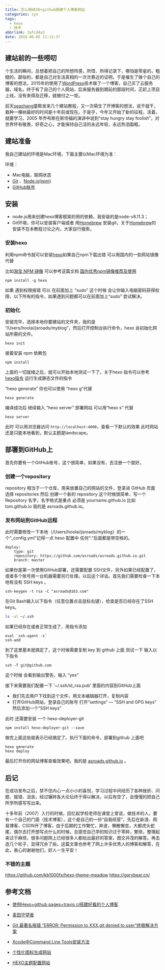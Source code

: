 ```yaml
---
title: 怎么用HEXO+github搭建个人博客网站
categories: sys
tags:
  - hexo
  - 技术
abbrlink: 3afcd4a3
date: 2018-06-05 11:12:37
---
```


## 建站前的一些唠叨

个生活的瞬间，总想着把自己的所想所感，所悟、所得记录下，哪怕是零星的，粗糙的，鄙俗的，都是自己对生活真相的一次次靠近的证明，于是催生了做个自己的博客的想法，2015年的使用了[WordPress](https://cn.wordpress.org/)技术做了一个博客，自己买了云服务器，域名，终于有了自己的个人网站，后来服务器到期前的那段时间，正赶上项目上线，没有来得及迁移，就被付之一炬。

<!-- more -->

前天[seazhang](https://seazhang.github.io/)童鞋发来几个建站教程，又一次萌生了开博客的想法，说干就干，栽种一棵树最好的时间是十年前或现在。于是乎，今年又开始了新的征程，活着，就要学习，2005 年乔布斯在斯坦福的演讲中说到“stay hungry stay foolish”，对世界怀有敬畏，好奇之心，才能保持自己活的永远年轻，永远热泪盈眶。

## 建站准备

我自己建站的环境是Mac环境，下面主要以Mac环境为准：

环境：

- Mac电脑，联网状态
- [Git](https://www.git-scm.com/download/) 、[Node.js(npm)](https://nodejs.org/zh-cn/)
- [GitHub账号](https://github.com/)

## 安装

- node.js用来创建hexo博客框架的用的依赖，我安装的是node-v8.11.3；
- Git环境，你可以安装客户端或者 用[Homebrew](https://brew.sh/) 安装git，关于[Homebrew](https://brew.sh/)的安装不在本教程讨论之内，大家自行搜索。

### 安装hexo

利用npm命令就可以安装[hexo](https://hexo.io/zh-cn/docs/)如果自己npm下载出错 可以用国内的一些网站镜像代替

比如[淘宝 NPM 镜像](http://npm.taobao.org/) 可以参考这篇文档 [国内优秀npm镜像推荐及使用](http://riny.net/2014/cnpm/)

```
npm install -g hexo
```

如果 遇到权限报错 可以 在前面加上 “sudo” 这个时候 会让你输入电脑密码获得权限，以下所有的指令，如果遇到问题都可以在前面加上“sudo” 尝试解决。

### 初始化

安装完毕，选择本地你要建站的文件夹，我的是 “/Users/hoolai/jsroads/myblog”，然后打开控制台执行命令，hexo 会初始化网站所需的文件。

```
hexo init
```

接着安装 npm 依赖包

```
npm install
```

上面的一切就绪之后，就可以开始本地测试一下了。关于hexo 指令可以参考 [hexo指令](https://hexo.io/zh-cn/docs/commands.html) 运行生成静态文件的指令

“hexo generate” 你也可以使用 “hexo g”代替

```
hexo generate
```

编译成功后 继续输入 “hexo server” 部署网站 可以用“hexo s” 代替

```
hexo server
```

此时 可以用浏览器访问 `http://localhost:4000`，查看一下默认的效果 此时网站还是只能本地看到，默认主题是landscape。

## 部署到GitHub上

首先你要有一个GitHub账号，这个很简单，如果没有，去注册一个就好。

### 创建一个repository

repository 相当于一个仓库，用来放置自己的网站的文件，登录进 GitHub 页面 选择 repositories 然后 创建一个新的 repository 这个时候很简单，写一个Repository 名字，名字格式是重点 必须是 yourname.github.io 比如 tom.github.io 我的是 asroads.github.io。

### 发布网站到GitHub远程

此时需要修改一下本地（/Users/hoolai/jsroads/myblog）的一个“_config.yml”记得一点 hexo 配置中 任何“:”后面都是带空格的。

```
deploy:
    type: git
    repository: https://github.com/asroads/asroads.github.io.git
    branch: master
```

如果你是第一次使用GitHub部署，还需要配置 SSH文件，另外如果已经配置了，或者多个账号用一台机器需要另行处理。以后这个详谈。首先我们需要检查一下本地有没有 SSH keys 。

```
ssh-keygen -t rsa -C "asroads@163.com"
```

在Git Bash输入以下指令（任意位置点击鼠标右键），检查是否已经存在了SSH keys。

```bash
ls -al ~/.ssh
```

如果已经存在或者正常生成了，用指令添加

```
eval `ssh-agent -s`
ssh-add
```

到了这里基本就搞定了，这个时候需要复制 key 到 github 上面 测试一下 输入以下指令

```
ssh -T git@github.com
```

这个时候 会看到输出警告，输入 “yes”

接下来需要我们配置一下 ‘~/.ssh/id_rsa.pub’ 里面的内容到GitHub上面

- 我们先去用户下找到这个文件，用文本编辑器打开，复制内容
- 打开GitHub网站，登录自己的账号 打开”settings“ — ”SSH and GPG keys” 然后添加一个“SSH keys”

此时 还需要安装 一个 hexo-deployer-git

```
npm install hexo-deployer-git --save
```

做完上面这些就表示已经搞定了。执行下面的命令，部署到github 上面吧

```
hexo generate
hexo deploy
```

最后打开你的网站博客查看效果吧。我的是 [asroads.github.io](http://blog.asroads.com/) 。

## 后记

在成功发布之后，禁不住内心一点小小的喜悦，学习过程中间经历了各种挫折、问题、报错、沮丧，经过辗转各大论坛终于得以解决，以后有空了，会慢慢的把自己所学所感写写出来。

十多年前（2007）入行的时候，回忆起学校老师在课堂上曾说，做技术的人，要有一个自己的门面（技术博客），这个是自己的一份“自我经营”，先后在新浪、网易博客、CSDN开了博客，由于后期的工作繁忙，奔波，懒散懈怠，大都虎头蛇尾，偶尔去打开想写点什么的时候，总感觉自己学的知识过于零碎，繁琐，整理起来过于麻烦，很多问题网上已经很多人都给出最好的答案，图文并茂的解答。再去造几个轮子，显得冗余了些。这篇文章也参考了网上许多优秀人的博客和解答，在此，衷心的谢谢他们，好人一生平安！



### 不错的主题

https://github.com/kb1000fx/hexo-theme-meadow   https://garybear.cn/

## 参考文档

- [使用Hexo+github pages+travis ci搭建好看的个人博客](https://mfrank2016.github.io/breeze-blog/2020/05/02/hexo/hexo-start/)

- [麦田守望者](https://seazhang.github.io/)

- [Git 最著名报错 “ERROR: Permission to XXX.git denied to user”终极解决方案](https://www.jianshu.com/p/12badb7e6c10)

- [Xcode中Command Line Tools安装方法](https://blog.csdn.net/chenyufeng1991/article/details/47007979)

- [个性化图标生成网站](http://emblemmatic.org/markmaker/#/)

- [HEXO主题配置网站](https://github.com/Sanonz/hexo-theme-concise/blob/master/README.md)

